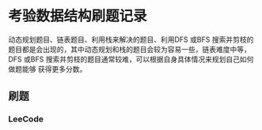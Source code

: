 

# 考验数据结构刷题记录


动态规划题目、链表题目、利用栈来解决的题目、利用DFS 或BFS
搜索并剪枝的题目都是会出现的，其中动态规划和栈的题目会较为容易一些，链表难度中等，
DFS 或BFS 搜索并剪枝的题目通常较难，可以根据自身具体情况来规划自己如何做题能够
获得更多分数。































## 刷题






















### LeeCode





































































































































































































































































































































































































































